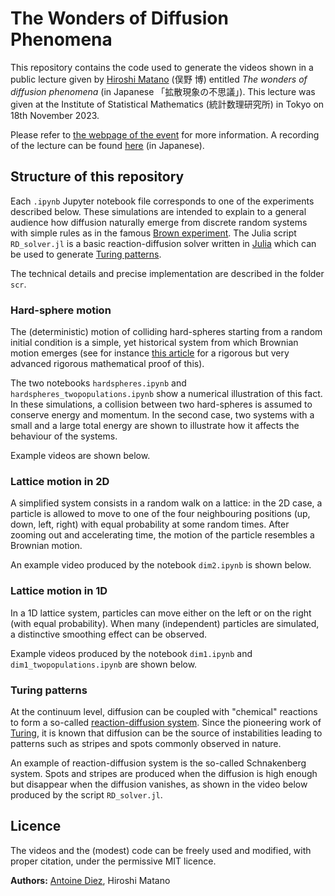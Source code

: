 # The Wonders of Diffusion Phenomena

This repository contains the code used to generate the videos shown in a public lecture given by [Hiroshi Matano](https://researchmap.jp/hmatano?lang=en) (俣野 博) entitled *The wonders of diffusion phenomena* (in Japanese 「拡散現象の不思議」). This lecture was given at the Institute of Statistical Mathematics (統計数理研究所) in Tokyo on 18th November 2023. 

Please refer to [the webpage of the event](https://www.ism.ac.jp/events/2023/meeting1118.html) for more information. A recording of the lecture can be found [here](https://www.ism.ac.jp/events/2023/meeting1118.html) (in Japanese). 

## Structure of this repository

Each `.ipynb` Jupyter notebook file corresponds to one of the experiments described below. These simulations are intended to explain to a general audience how diffusion naturally emerge from discrete random systems with simple rules as in the famous [Brown experiment](https://en.wikipedia.org/wiki/Brownian_motion). The Julia script `RD_solver.jl` is a basic reaction-diffusion solver written in [Julia](https://julialang.org/) which can be used to generate [Turing patterns](https://en.wikipedia.org/wiki/Turing_pattern). 

The technical details and precise implementation are described in the folder `scr`. 

### Hard-sphere motion

The (deterministic) motion of colliding hard-spheres starting from a random initial condition is a simple, yet historical system from which Brownian motion emerges (see for instance [this article](https://doi.org/10.1007/s00222-015-0593-9) for a rigorous but very advanced rigorous mathematical proof of this). 

The two notebooks `hardspheres.ipynb` and `hardspheres_twopopulations.ipynb` show a numerical illustration of this fact. In these simulations, a collision between two hard-spheres is assumed to conserve energy and momentum. In the second case, two systems with a small and a large total energy are shown to illustrate how it affects the behaviour of the systems. 

Example videos are shown below. 

### Lattice motion in 2D

A simplified system consists in a random walk on a lattice: in the 2D case, a particle is allowed to move to one of the four neighbouring positions (up, down, left, right) with equal probability at some random times. After zooming out and accelerating time, the motion of the particle resembles a Brownian motion. 

An example video produced by the notebook `dim2.ipynb` is shown below. 


### Lattice motion in 1D

In a 1D lattice system, particles can move either on the left or on the right (with equal probability). When many (independent) particles are simulated, a distinctive smoothing effect can be observed.

Example videos produced by the notebook `dim1.ipynb` and `dim1_twopopulations.ipynb` are shown below. 

### Turing patterns 

At the continuum level, diffusion can be coupled with "chemical" reactions to form a so-called [reaction-diffusion system](https://en.wikipedia.org/wiki/Reaction%E2%80%93diffusion_system). Since the pioneering work of [Turing](https://en.wikipedia.org/wiki/Turing_pattern), it is known that diffusion can be the source of instabilities leading to patterns such as stripes and spots commonly observed in nature. 

An example of reaction-diffusion system is the so-called Schnakenberg system. Spots and stripes are produced when the diffusion is high enough but disappear when the diffusion vanishes, as shown in the video below produced by the script `RD_solver.jl`. 

## Licence

The videos and the (modest) code can be freely used and modified, with proper citation, under the permissive MIT licence. 

**Authors:** [Antoine Diez](https://antoinediez.gitlab.io/), Hiroshi Matano 